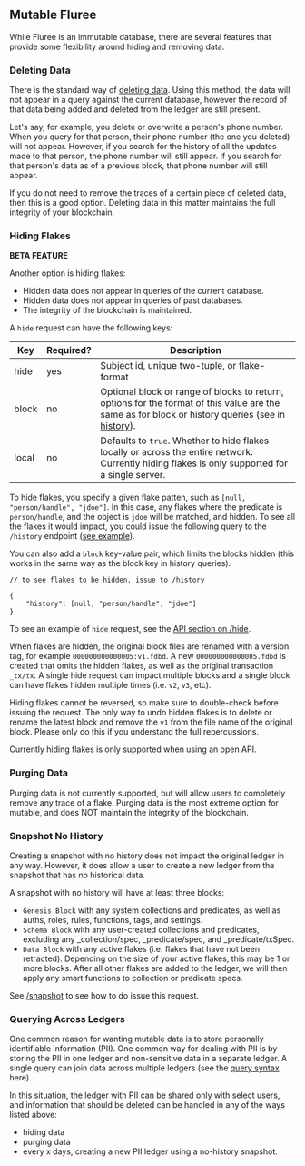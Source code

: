 ## Mutable Fluree 

While Fluree is an immutable database, there are several features that provide some flexibility around hiding and removing data. 

### Deleting Data

There is the standard way of [deleting data](/docs/transact/deleting-data). Using this method, the data will not appear in a query against the current database, however the record of that data being added and deleted from the ledger are still present. 

Let's say, for example, you delete or overwrite a person's phone number. When you query for that person, their phone number (the one you deleted) will not appear. However, if you search for the history of all the updates made to that person, the phone number will still appear. If you search for that person's data as of a previous block, that phone number will still appear. 

If you do not need to remove the traces of a certain piece of deleted data, then this is a good option. Deleting data in this matter maintains the full integrity of your blockchain. 

### Hiding Flakes

**BETA FEATURE**

Another option is hiding flakes:

- Hidden data does not appear in queries of the current database.
- Hidden data does not appear in queries of past databases.
- The integrity of the blockchain is maintained. 

A `hide` request can have the following keys:

Key | Required? | Description
-- | -- | --
hide | yes | Subject id, unique two-tuple, or flake-format
block | no | Optional block or range of blocks to return, options for the format of this value are the same as for block or history queries (see in [history](/docs/query/history-query)).
local | no | Defaults to `true`. Whether to hide flakes locally or across the entire network. Currently hiding flakes is only supported for a single server. 

To hide flakes, you specify a given flake patten, such as `[null, "person/handle", "jdoe"]`. In this case, any flakes where the predicate is `person/handle`, and the object is `jdoe` will be matched, and hidden. To see all the flakes it would impact, you could issue the following query to the `/history` endpoint ([see example](/api/downloaded-endpoints/downloaded-examples#-history)). 

You can also add a `block` key-value pair, which limits the blocks hidden (this works in the same way as the block key in history queries).

```all
// to see flakes to be hidden, issue to /history 

{
    "history": [null, "person/handle", "jdoe"]
}
```

To see an example of `hide` request, see the [API section on /hide](/api/downloaded-endpoints/downloaded-examples#-hide).

When flakes are hidden, the original block files are renamed with a version tag, for example `000000000000005:v1.fdbd`. A new `000000000000005.fdbd` is created that omits the hidden flakes, as well as the original transaction `_tx/tx`. A single hide request can impact multiple blocks and a single block can have flakes hidden multiple times (i.e. `v2`, `v3`, etc). 

Hiding flakes cannot be reversed, so make sure to double-check before issuing the request. The only way to undo hidden flakes is to delete or rename the latest block and remove the `v1` from the file name of the original block. Please only do this if you understand the full repercussions.

Currently hiding flakes is only supported when using an open API.

### Purging Data

Purging data is not currently supported, but will allow users to completely remove any trace of a flake. Purging data is the most extreme option for mutable, and does NOT maintain the integrity of the blockchain.

### Snapshot No History

Creating a snapshot with no history does not impact the original ledger in any way. However, it does allow a user to create a new ledger from the snapshot that has no historical data. 

A snapshot with no history will have at least three blocks:

- `Genesis Block` with any system collections and predicates, as well as auths, roles, rules, functions, tags, and settings.
- `Schema Block` with any user-created collections and predicates, excluding any _collection/spec, _predicate/spec, and _predicate/txSpec.
- `Data Block` with any active flakes (i.e. flakes that have not been retracted). Depending on the size of your active flakes, this may be 1 or more blocks. After all other flakes are added to the ledger, we will then apply any smart functions to collection or predicate specs.

See [/snapshot](/api/downloaded-endpoints/downloaded-examples#-snapshot) to see how to do issue this request.

### Querying Across Ledgers

One common reason for wanting mutable data is to store personally identifiable information (PII). One common way for dealing with PII is by storing the PII in one ledger and non-sensitive data in a separate ledger. A single query can join data across multiple ledgers (see the [query syntax](/docs/query/analytical-query#prefixes-and-querying-across-sources) here). 

In this situation, the ledger with PII can be shared only with select users, and information that should be deleted can be handled in any of the ways listed above:
- hiding data
- purging data
- every x days, creating a new PII ledger using a no-history snapshot.